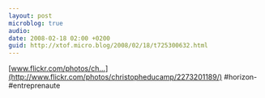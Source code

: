 ```yaml
---
layout: post
microblog: true
audio: 
date: 2008-02-18 02:00 +0200
guid: http://xtof.micro.blog/2008/02/18/t725300632.html
---
```

[www.flickr.com/photos/ch...](http://www.flickr.com/photos/christopheducamp/2273201189/) #horizon-#entreprenaute
